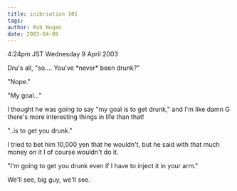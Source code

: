 ```yaml
---
title: inibriation 101
tags: 
author: Rob Nugen
date: 2003-04-09
---
```


<p class=date>4:24pm JST Wednesday 9 April 2003</p>

<p>Dru's all, "so....   You've *never* been drunk?"</p>

<p>"Nope."</p>

<p>"My goal..."</p>

<p>I thought he was going to say "my goal is to get drunk," and I'm
like damn G there's more interesting things in life than that!</p>

<p>"..is to get you drunk."</p>

<p>I tried to bet him 10,000 yen that he wouldn't, but he said with
that much money on it I of course wouldn't do it.</p>

<p>"I'm going to get you drunk even if I have to inject it in your
arm."</p>

<p>We'll see, big guy, we'll see.</p>


